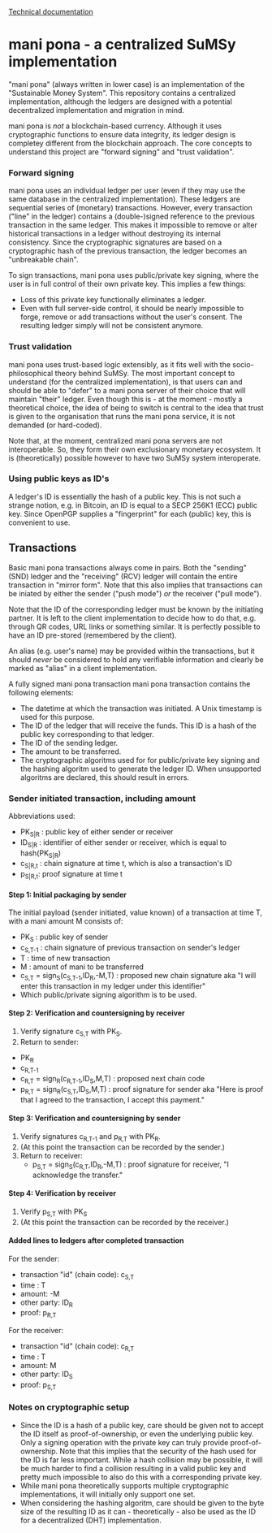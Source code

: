 
[Technical documentation](usage.md)

# mani pona - a centralized SuMSy implementation

"mani pona" (always written in lower case) is an implementation of the "Sustainable Money System". This repository contains a centralized implementation, although the ledgers are designed with a potential decentralized implementation and migration in mind.

mani pona is _not_ a blockchain-based currency. Although it uses cryptographic functions to ensure data integrity, its ledger design is completey different from the blockchain approach. The core concepts to understand this project are "forward signing" and "trust validation".

### Forward signing

mani pona uses an individual ledger per user (even if they may use the same database in the centralized implementation). These ledgers are sequential series of (monetary) transactions. However, every transaction ("line" in the ledger) contains a (double-)signed reference to the previous transaction in the same ledger. This makes it impossible to remove or alter historical transactions in a ledger without destroying its internal consistency. Since the cryptographic signatures are based on a cryptographic hash of the previous transaction, the ledger becomes an "unbreakable chain".

To sign transactions, mani pona uses public/private key signing, where the user is in full control of their own private key. This implies a few things:
- Loss of this private key functionally eliminates a ledger.
- Even with full server-side control, it should be nearly impossible to forge, remove or add transactions without the user's consent. The resulting ledger simply will not be consistent anymore.

### Trust validation

mani pona uses trust-based logic extensibly, as it fits well with the socio-philosophical theory behind SuMSy. The most important concept to understand (for the centralized implementation), is that users can and should be able to "defer" to a mani pona server of their choice that will maintain "their" ledger. Even though this is - at the moment - mostly a theoretical choice, the idea of being to switch is central to the idea that trust is given to the organisation that runs the mani pona service, it is not demanded (or hard-coded).

Note that, at the moment, centralized mani pona servers are not interoperable. So, they form their own exclusionary monetary ecosystem. It is (theoretically) possible however to have two SuMSy system interoperate.

### Using public keys as ID's

A ledger's ID is essentially the hash of a public key. This is not such a strange notion, e.g. in Bitcoin, an ID is equal to a SECP 256K1 (ECC) public key. Since OpenPGP supplies a "fingerprint" for each (public) key, this is convenient to use.

## Transactions

Basic mani pona transactions always come in pairs. Both the "sending" (SND) ledger and
the "receiving" (RCV) ledger will contain the entire transaction in "mirror
form". Note that this also implies that transactions can be iniated by either
the sender ("push mode") _or_ the receiver ("pull mode").

Note that the ID of the corresponding ledger must be known by the initiating
partner. It is left to the client implementation to decide how to do that, e.g.
through QR codes, URL links or something similar. It is perfectly possible to 
have an ID pre-stored (remembered by the client).

An alias (e.g. user's name)  may be provided within the transactions, but it
should *never* be considered to hold any verifiable information and clearly be
marked as "alias" in a client implementation.

A fully signed mani pona transaction mani pona transaction contains the
following elements:
- The datetime at which the transaction was initiated. A Unix timestamp is used
  for this purpose.
- The ID of the ledger that will receive the funds. This ID is a hash
  of the public key corresponding to that ledger.
- The ID of the sending ledger.
- The amount to be transferred.
- The cryptographic algoritms used for for public/private key signing and the
  hashing algoritm used to generate the ledger ID. When unsupported algoritms
  are declared, this should result in errors.

### Sender initiated transaction, including amount

Abbreviations used:
- PK<sub>S|R</sub> : public key of either sender or receiver
- ID<sub>S|R</sub> : identifier of either sender or receiver, which is equal to hash(PK<sub>S|R</sub>)
- c<sub>S|R,t</sub> : chain signature at time t, which is also a transaction's ID
- p<sub>S|R,t</sub>: proof signature at time t

#### Step 1: Initial packaging by sender

The initial payload (sender initiated, value known) of a transaction at time T, with a mani amount M consists of:
- PK<sub>S</sub> : public key of sender
- c<sub>S,T-1</sub> : chain signature of previous transaction on sender's ledger
- T : time of new transaction
- M : amount of mani to be transferred
- c<sub>S,T</sub> = sign<sub>S</sub>(c<sub>S,T-1</sub>,ID<sub>R</sub>,-M,T) : proposed new chain signature aka "I will enter this transaction in my ledger under this identifier"
- Which public/private signing algorithm is to be used.

#### Step 2: Verification and countersigning by receiver

1. Verify signature c<sub>S,T</sub> with PK<sub>S</sub>.
2. Return to sender:
  - PK<sub>R</sub>
  - c<sub>R,T-1</sub>
  - c<sub>R,T</sub> = sign<sub>R</sub>(c<sub>R,T-1</sub>,ID<sub>S</sub>,M,T) : proposed next chain code
  - p<sub>R,T</sub> = sign<sub>R</sub>(c<sub>S,T</sub>,ID<sub>S</sub>,M,T) : proof signature for sender aka "Here is proof that I agreed to the transaction, I accept this payment."


#### Step 3: Verification and countersigning by sender

1. Verify signatures c<sub>R,T-1</sub> and p<sub>R,T</sub> with PK<sub>R</sub>.
2. (At this point the transaction can be recorded by the sender.)
3. Return to receiver:
   - p<sub>S,T</sub> = sign<sub>S</sub>(c<sub>R,T</sub>,ID<sub>R</sub>,-M,T) : proof signature for receiver, "I acknowledge the transfer."

#### Step 4: Verification by receiver

1. Verify p<sub>S,T</sub> with PK<sub>S</sub>
2. (At this point the transaction can be recorded by the receiver.)

#### Added lines to ledgers after completed transaction

For the sender:
- transaction "id" (chain code): c<sub>S,T</sub>
- time : T
- amount: -M
- other party: ID<sub>R</sub>
- proof: p<sub>R,T</sub>

For the receiver:
- transaction "id" (chain code): c<sub>R,T</sub>
- time : T
- amount: M
- other party: ID<sub>S</sub>
- proof: p<sub>S,T</sub>

### Notes on cryptographic setup

- Since the ID is a hash of a public key, care should be given not to accept the
  ID itself as proof-of-ownership, or even the underlying public key. Only a
  signing operation with the private key can truly provide proof-of-ownership.
  Note that this implies that the security of the hash used for the ID is far
  less important. While a hash collision may be possible, it will be much harder
  to find a collision resulting in a valid public key and pretty much impossible
  to also do this with a corresponding private key.
- While mani pona theoretically supports multiple cryptographic implementations,
  it will initially only support one set.
- When considering the hashing algoritm, care should be given to the byte size
  of the resulting ID as it can - theoretically - also be used as the ID for a
  decentralized (DHT) implementation.

